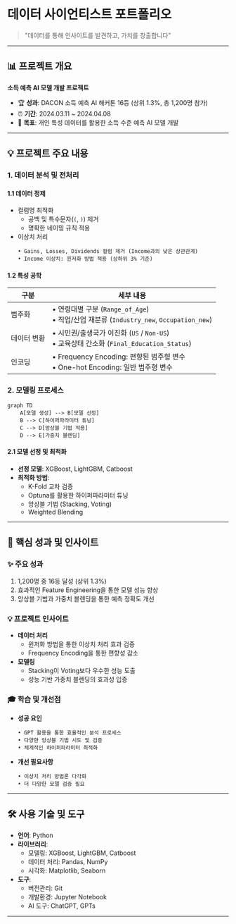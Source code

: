 # 데이터 사이언티스트 포트폴리오 
> "데이터를 통해 인사이트를 발견하고, 가치를 창출합니다"

---

## 📊 프로젝트 개요

**소득 예측 AI 모델 개발 프로젝트**
- 🏆 **성과**: DACON 소득 예측 AI 해커톤 16등 (상위 1.3%, 총 1,200명 참가)
- ⏰ **기간**: 2024.03.11 ~ 2024.04.08
- 🎯 **목표**: 개인 특성 데이터를 활용한 소득 수준 예측 AI 모델 개발

---

## 💡 프로젝트 주요 내용

### 1. 데이터 분석 및 전처리

#### 1.1 데이터 정제
- 컬럼명 최적화
  - 공백 및 특수문자(`(`, `)`) 제거
  - 명확한 네이밍 규칙 적용
- 이상치 처리
  ```
  • Gains, Losses, Dividends 컬럼 제거 (Income과의 낮은 상관관계)
  • Income 이상치: 윈저화 방법 적용 (상하위 3% 기준)
  ```

#### 1.2 특성 공학
| 구분 | 세부 내용 |
|------|-----------|
| 범주화 | • 연령대별 구분 (`Range_of_Age`)</br> • 직업/산업 재분류 (`Industry_new`, `Occupation_new`) |
| 데이터 변환 | • 시민권/출생국가 이진화 (`US` / `Non-US`)</br> • 교육상태 간소화 (`Final_Education_Status`) |
| 인코딩 | • Frequency Encoding: 편향된 범주형 변수</br> • One-hot Encoding: 일반 범주형 변수 |

### 2. 모델링 프로세스

```mermaid
graph TD
    A[모델 생성] --> B[모델 선정]
    B --> C[하이퍼파라미터 튜닝]
    C --> D[앙상블 기법 적용]
    D --> E[가중치 블렌딩]
```

#### 2.1 모델 선정 및 최적화
- **선정 모델**: XGBoost, LightGBM, Catboost
- **최적화 방법**:
  - K-Fold 교차 검증
  - Optuna를 활용한 하이퍼파라미터 튜닝
  - 앙상블 기법 (Stacking, Voting)
  - Weighted Blending

---

## 🚀 핵심 성과 및 인사이트

### ✨ 주요 성과
1. 1,200명 중 16등 달성 (상위 1.3%)
2. 효과적인 Feature Engineering을 통한 모델 성능 향상
3. 앙상블 기법과 가중치 블렌딩을 통한 예측 정확도 개선

### 💡 프로젝트 인사이트
- **데이터 처리**
  - 윈저화 방법을 통한 이상치 처리 효과 검증
  - Frequency Encoding을 통한 편향성 감소
- **모델링**
  - Stacking이 Voting보다 우수한 성능 도출
  - 성능 기반 가중치 블렌딩의 효과성 입증

### 🎓 학습 및 개선점
- **성공 요인**
  ```
  • GPT 활용을 통한 효율적인 분석 프로세스
  • 다양한 앙상블 기법 시도 및 검증
  • 체계적인 하이퍼파라미터 최적화
  ```
- **개선 필요사항**
  ```
  • 이상치 처리 방법론 다각화
  • 더 다양한 모델 검증 필요
  ```

---

## 🛠 사용 기술 및 도구

- **언어**: Python
- **라이브러리**: 
  - 모델링: XGBoost, LightGBM, Catboost
  - 데이터 처리: Pandas, NumPy
  - 시각화: Matplotlib, Seaborn
- **도구**: 
  - 버전관리: Git
  - 개발환경: Jupyter Notebook
  - AI 도구: ChatGPT, GPTs

---